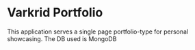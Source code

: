 # Varkrid Portfolio
This application serves a single page portfolio-type for personal showcasing. The DB used is MongoDB